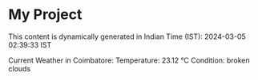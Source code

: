 # My Project

This content is dynamically generated in Indian Time (IST): 2024-03-05 02:39:33 IST


Current Weather in Coimbatore:
Temperature: 23.12 °C
Condition: broken clouds
